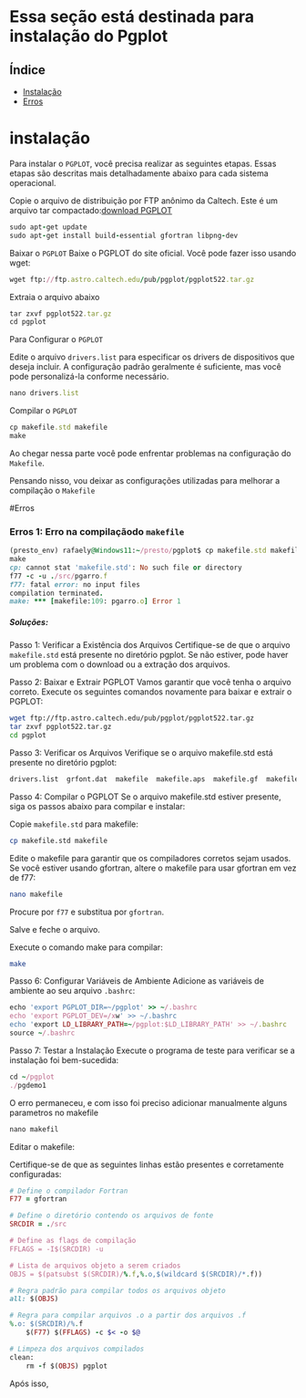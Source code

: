 # Essa seção está destinada para instalação do Pgplot

## Índice

- [Instalação](#instalação)
- [Erros](#Erros)

# instalação 
Para instalar o `PGPLOT`, você precisa realizar as seguintes etapas. Essas etapas são descritas mais detalhadamente abaixo para cada sistema operacional.

Copie o arquivo de distribuição por FTP anônimo da Caltech. Este é um arquivo tar compactado:[download PGPLOT](ftp://ftp.astro.caltech.edu/pub/pgplot/pgplot5.2.tar.gz.) 

```Ruby
sudo apt-get update
sudo apt-get install build-essential gfortran libpng-dev
``` 
 Baixar o `PGPLOT`
Baixe o PGPLOT do site oficial. Você pode fazer isso usando wget:


```Ruby
wget ftp://ftp.astro.caltech.edu/pub/pgplot/pgplot522.tar.gz

```



Extraia o arquivo abaixo 

```Ruby
tar zxvf pgplot522.tar.gz
cd pgplot
```

Para Configurar o `PGPLOT`

Edite o arquivo `drivers.list` para especificar os drivers de dispositivos que deseja incluir. A configuração padrão geralmente é suficiente, mas você pode personalizá-la conforme necessário.


```Ruby
nano drivers.list

```

Compilar o `PGPLOT`



```Ruby
cp makefile.std makefile
make

```






Ao  chegar nessa parte você pode enfrentar problemas na configuração do `Makefile`.

Pensando nisso, vou deixar as configurações utilizadas para melhorar a compilação o `Makefile`

#Erros

### Erros 1: Erro na compilaçãodo `makefile`

```Ruby
(presto_env) rafaely@Windows11:~/presto/pgplot$ cp makefile.std makefile
make
cp: cannot stat 'makefile.std': No such file or directory
f77 -c -u ./src/pgarro.f
f77: fatal error: no input files
compilation terminated.
make: *** [makefile:109: pgarro.o] Error 1

```
##### Soluções:

Passo 1: Verificar a Existência dos Arquivos
Certifique-se de que o arquivo `makefile.std` está presente no diretório pgplot. Se não estiver, pode haver um problema com o download ou a extração dos arquivos.

Passo 2: Baixar e Extrair PGPLOT
Vamos garantir que você tenha o arquivo correto. Execute os seguintes comandos novamente para baixar e extrair o PGPLOT:

```bash
wget ftp://ftp.astro.caltech.edu/pub/pgplot/pgplot522.tar.gz
tar zxvf pgplot522.tar.gz
cd pgplot

```
Passo 3: Verificar os Arquivos
Verifique se o arquivo makefile.std está presente no diretório pgplot:

```bash
drivers.list  grfont.dat  makefile  makefile.aps  makefile.gf  makefile.imake  makefile.iris  makefile.std  rgb.txt  src
```
Passo 4: Compilar o PGPLOT
Se o arquivo makefile.std estiver presente, siga os passos abaixo para compilar e instalar:

Copie `makefile.std` para makefile:

```bash
cp makefile.std makefile

```
Edite o makefile para garantir que os compiladores corretos sejam usados. Se você estiver usando gfortran, altere o makefile para usar gfortran em vez de f77:
```bash
nano makefile

```
Procure por `f77` e substitua por `gfortran`.

Salve e feche o arquivo.

Execute o comando make para compilar:

```bash
make

```
Passo 6: Configurar Variáveis de Ambiente
Adicione as variáveis de ambiente ao seu arquivo `.bashrc`:



```Ruby
echo 'export PGPLOT_DIR=~/pgplot' >> ~/.bashrc
echo 'export PGPLOT_DEV=/xw' >> ~/.bashrc
echo 'export LD_LIBRARY_PATH=~/pgplot:$LD_LIBRARY_PATH' >> ~/.bashrc
source ~/.bashrc
```

Passo 7: Testar a Instalação
Execute o programa de teste para verificar se a instalação foi bem-sucedida:

```Ruby
cd ~/pgplot
./pgdemo1

```

O erro permaneceu, e com isso foi preciso adicionar manualmente alguns parametros no makefile

```Ruby
nano makefil
```
Editar o makefile:

Certifique-se de que as seguintes linhas estão presentes e corretamente configuradas:

```Ruby
# Define o compilador Fortran
F77 = gfortran

# Define o diretório contendo os arquivos de fonte
SRCDIR = ./src

# Define as flags de compilação
FFLAGS = -I$(SRCDIR) -u

# Lista de arquivos objeto a serem criados
OBJS = $(patsubst $(SRCDIR)/%.f,%.o,$(wildcard $(SRCDIR)/*.f))

# Regra padrão para compilar todos os arquivos objeto
all: $(OBJS)

# Regra para compilar arquivos .o a partir dos arquivos .f
%.o: $(SRCDIR)/%.f
    $(F77) $(FFLAGS) -c $< -o $@

# Limpeza dos arquivos compilados
clean:
    rm -f $(OBJS) pgplot

```

Após isso, 
